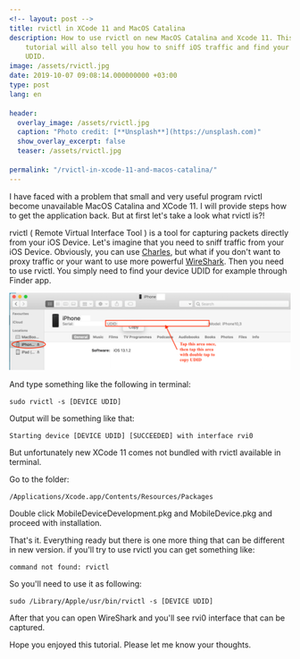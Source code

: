 ```yaml
---
<!-- layout: post -->
title: rvictl in XCode 11 and MacOS Catalina
description: How to use rvictl on new MacOS Catalina and Xcode 11. This
    tutorial will also tell you how to sniff iOS traffic and find your iOS Device
    UDID.
image: /assets/rvictl.jpg
date: 2019-10-07 09:08:14.000000000 +03:00
type: post
lang: en

header:
  overlay_image: /assets/rvictl.jpg
  caption: "Photo credit: [**Unsplash**](https://unsplash.com)"
  show_overlay_excerpt: false
  teaser: /assets/rvictl.jpg

permalink: "/rvictl-in-xcode-11-and-macos-catalina/"
---
```

I have faced with a problem that small and very useful program rvictl become unavailable MacOS Catalina and XCode 11\. I will provide steps how to get the application back. But at first let's take a look what rvictl is?!

rvictl ( Remote Virtual Interface Tool ) is a tool for capturing packets directly from your iOS Device. Let's imagine that you need to sniff traffic from your iOS Device. Obviously, you can use [Charles](https://www.charlesproxy.com), but what if you don't want to proxy traffic or your want to use more powerful [WireShark](https://www.wireshark.org). Then you need to use rvictl. You simply need to find your device UDID for example through Finder app.

![ios device udid catalina](/assets/image-3.png?fit=1024%2C282&ssl=1)

And type something like the following in terminal:
```
sudo rvictl -s [DEVICE UDID]
```
Output will be something like that:
```
Starting device [DEVICE UDID] [SUCCEEDED] with interface rvi0
```
But unfortunately new XCode 11 comes not bundled with rvictl available in terminal.

Go to the folder:
```
/Applications/Xcode.app/Contents/Resources/Packages
```
Double click MobileDeviceDevelopment.pkg and MobileDevice.pkg and proceed with installation.

That's it. Everything ready but there is one more thing that can be different in new version. if you'll try to use rvictl you can get something like:
```
command not found: rvictl
```
So you'll need to use it as following:
```
sudo /Library/Apple/usr/bin/rvictl -s [DEVICE UDID]
```
After that you can open WireShark and you'll see rvi0 interface that can be captured.

Hope you enjoyed this tutorial. Please let me know your thoughts.

<script type="text/javascript" src="//downloads.mailchimp.com/js/signup-forms/popup/unique-methods/embed.js" data-dojo-config="usePlainJson: true, isDebug: false"></script><script type="text/javascript">window.dojoRequire(["mojo/signup-forms/Loader"], function(L) { L.start({"baseUrl":"mc.us5.list-manage.com","uuid":"0cf820f77cd8b01834a217372","lid":"94d28941f1","uniqueMethods":true}) })</script>